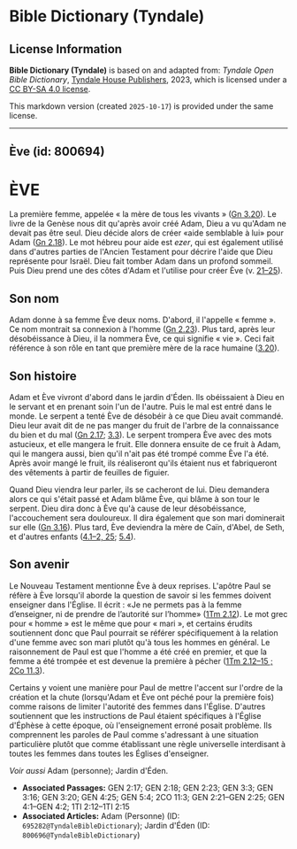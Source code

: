 # Bible Dictionary (Tyndale)

## License Information

**Bible Dictionary (Tyndale)** is based on and adapted from: _Tyndale Open Bible Dictionary_, [Tyndale House Publishers](https://tyndaleopenresources.com/), 2023, which is licensed under a [CC BY-SA 4.0 license](https://creativecommons.org/licenses/by-sa/4.0/legalcode.en).

This markdown version (created `2025-10-17`) is provided under the same license.



--------------------------------

## Ève (id: 800694)

ÈVE
===

La première femme, appelée « la mère de tous les vivants » ([Gn 3\.20](https://ref.ly/Gen3:20)). Le livre de la Genèse nous dit qu'après avoir créé Adam, Dieu a vu qu'Adam ne devait pas être seul. Dieu décide alors de créer «aide semblable à lui» pour Adam ([Gn 2\.18](https://ref.ly/Gen2:18)). Le mot hébreu pour aide est *ezer*, qui est également utilisé dans d'autres parties de l'Ancien Testament pour décrire l'aide que Dieu représente pour Israël. Dieu fait tomber Adam dans un profond sommeil. Puis Dieu prend une des côtes d'Adam et l'utilise pour créer Ève (v. [21–25](https://ref.ly/Gen2:21-Gen2:25)).

Son nom
-------

Adam donne à sa femme Ève deux noms. D'abord, il l'appelle « femme ». Ce nom montrait sa connexion à l'homme ([Gn 2\.23](https://ref.ly/Gen2:23)). Plus tard, après leur désobéissance à Dieu, il la nommera Ève, ce qui signifie « vie ». Ceci fait référence à son rôle en tant que première mère de la race humaine ([3\.20](https://ref.ly/Gen3:20)).

Son histoire
------------

Adam et Ève vivront d'abord dans le jardin d'Éden. Ils obéissaient à Dieu en le servant et en prenant soin l'un de l'autre. Puis le mal est entré dans le monde. Le serpent a tenté Ève de désobéir à ce que Dieu avait commandé. Dieu leur avait dit de ne pas manger du fruit de l'arbre de la connaissance du bien et du mal ([Gn 2\.17](https://ref.ly/Gen2:17); [3\.3](https://ref.ly/Gen3:3)). Le serpent trompera Ève avec des mots astucieux, et elle mangera le fruit. Elle donnera ensuite de ce fruit à Adam, qui le mangera aussi, bien qu'il n'ait pas été trompé comme Ève l'a été. Après avoir mangé le fruit, ils réaliseront qu'ils étaient nus et fabriqueront des vêtements à partir de feuilles de figuier.

Quand Dieu viendra leur parler, ils se cacheront de lui. Dieu demandera alors ce qui s'était passé et Adam blâme Ève, qui blâme à son tour le serpent. Dieu dira donc à Ève qu'à cause de leur désobéissance, l'accouchement sera douloureux. Il dira également que son mari dominerait sur elle ([Gn 3\.16](https://ref.ly/Gen3:16)). Plus tard, Ève deviendra la mère de Caïn, d'Abel, de Seth, et d'autres enfants ([4\.1–2, 25](https://ref.ly/Gen4:1-Gen4:2,Gen4:25); [5\.4](https://ref.ly/Gen5:4)).

Son avenir
----------

Le Nouveau Testament mentionne Ève à deux reprises. L'apôtre Paul se réfère à Ève lorsqu'il aborde la question de savoir si les femmes doivent enseigner dans l'Église. Il écrit : «Je ne permets pas à la femme d’enseigner, ni de prendre de l’autorité sur l’homme» ([1Tm 2\.12](https://ref.ly/1Tim2:12)). Le mot grec pour « homme » est le même que pour « mari », et certains érudits soutiennent donc que Paul pourrait se référer spécifiquement à la relation d'une femme avec son mari plutôt qu'à tous les hommes en général. Le raisonnement de Paul est que l'homme a été créé en premier, et que la femme a été trompée et est devenue la première à pécher ([1Tm 2\.12–15 ;](https://ref.ly/1Tim2:12-1Tim2:15) [2Co 11\.3](https://ref.ly/2Cor11:3)).

Certains y voient une manière pour Paul de mettre l'accent sur l'ordre de la création et la chute (lorsqu'Adam et Ève ont péché pour la première fois) comme raisons de limiter l'autorité des femmes dans l'Église. D'autres soutiennent que les instructions de Paul étaient spécifiques à l'Église d'Éphèse à cette époque, où l'enseignement erroné posait problème. Ils comprennent les paroles de Paul comme s'adressant à une situation particulière plutôt que comme établissant une règle universelle interdisant à toutes les femmes dans toutes les Églises d'enseigner.

*Voir aussi* Adam (personne); Jardin d'Éden.

* **Associated Passages:** GEN 2:17; GEN 2:18; GEN 2:23; GEN 3:3; GEN 3:16; GEN 3:20; GEN 4:25; GEN 5:4; 2CO 11:3; GEN 2:21–GEN 2:25; GEN 4:1–GEN 4:2; 1TI 2:12–1TI 2:15
* **Associated Articles:** Adam (Personne) (ID: `695282@TyndaleBibleDictionary`); Jardin d'Éden (ID: `800696@TyndaleBibleDictionary`)

